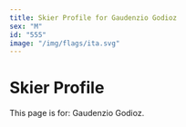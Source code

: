 ```yaml
---
title: Skier Profile for Gaudenzio Godioz
sex: "M"
id: "555"
image: "/img/flags/ita.svg" 
---
```


# Skier Profile

This page is for: Gaudenzio Godioz.
    